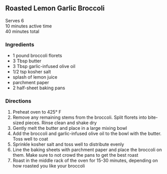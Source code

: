## Roasted Lemon Garlic Broccoli

Serves 6  
10 minutes active time  
40 minutes total  

### Ingredients
* 1 pound broccoli florets
* 3 Tbsp butter
* 3 Tbsp garlic-infused olive oil
* 1/2 tsp kosher salt
* splash of lemon juice
* parchment paper
* 2 half-sheet baking pans

### Directions
1. Preheat oven to 425° F
1. Remove any remaining stems from the broccoli. Split florets into bite-sized pieces. Rinse clean and shake dry
1. Gently melt the butter and place in a large mixing bowl
1. Add the broccoli and garlic-infused olive oil to the bowl with the butter. Toss well to coat
1. Sprinkle kosher salt and toss well to distribute evenly
1. Line the baking sheets with parchment paper and place the broccoli on them. Make sure to not crowd the pans to get the best roast
1. Roast in the middle rack of the oven for 15-30 minutes, depending on how roasted you like your broccoli
